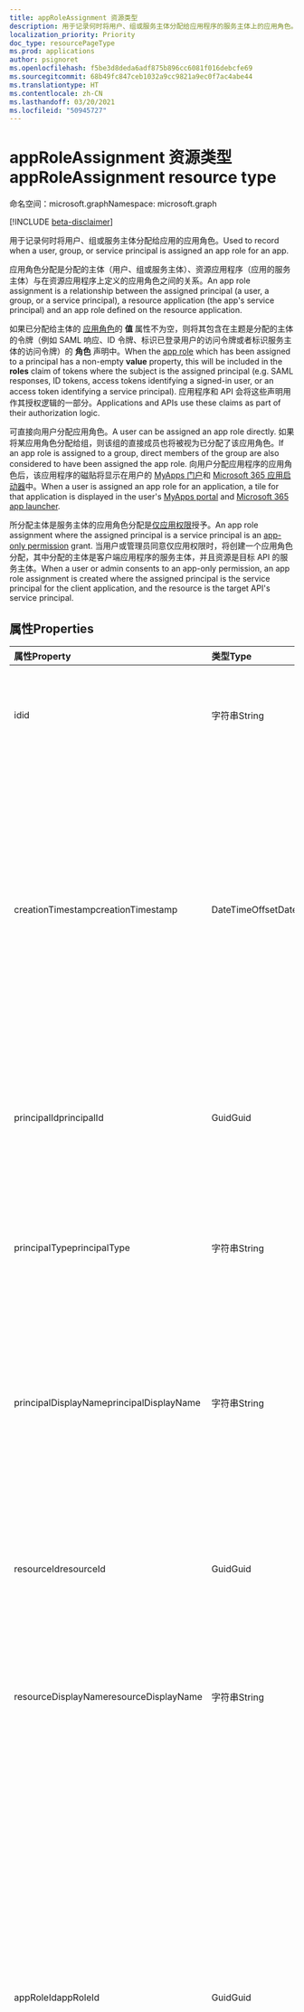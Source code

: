 ```yaml
---
title: appRoleAssignment 资源类型
description: 用于记录何时将用户、组或服务主体分配给应用程序的服务主体上的应用角色。 可创建、读取和删除应用角色分配。
localization_priority: Priority
doc_type: resourcePageType
ms.prod: applications
author: psignoret
ms.openlocfilehash: f5be3d8deda6adf875b896cc6081f016debcfe69
ms.sourcegitcommit: 68b49fc847ceb1032a9cc9821a9ec0f7ac4abe44
ms.translationtype: HT
ms.contentlocale: zh-CN
ms.lasthandoff: 03/20/2021
ms.locfileid: "50945727"
---
```

# <a name="approleassignment-resource-type"></a><span data-ttu-id="df3d5-104">appRoleAssignment 资源类型</span><span class="sxs-lookup"><span data-stu-id="df3d5-104">appRoleAssignment resource type</span></span>

<span data-ttu-id="df3d5-105">命名空间：microsoft.graph</span><span class="sxs-lookup"><span data-stu-id="df3d5-105">Namespace: microsoft.graph</span></span>

[!INCLUDE [beta-disclaimer](../../includes/beta-disclaimer.md)]

<span data-ttu-id="df3d5-106">用于记录何时将用户、组或服务主体分配给应用的应用角色。</span><span class="sxs-lookup"><span data-stu-id="df3d5-106">Used to record when a user, group, or service principal is assigned an app role for an app.</span></span>

<span data-ttu-id="df3d5-107">应用角色分配是分配的主体（用户、组或服务主体）、资源应用程序（应用的服务主体）与在资源应用程序上定义的应用角色之间的关系。</span><span class="sxs-lookup"><span data-stu-id="df3d5-107">An app role assignment is a relationship between the assigned principal (a user, a group, or a service principal), a resource application (the app's service principal) and an app role defined on the resource application.</span></span>

<span data-ttu-id="df3d5-108">如果已分配给主体的 [应用角色](approle.md)的 **值** 属性不为空，则将其包含在主题是分配的主体的令牌（例如 SAML 响应、ID 令牌、标识已登录用户的访问令牌或者标识服务主体的访问令牌）的 **角色** 声明中。</span><span class="sxs-lookup"><span data-stu-id="df3d5-108">When the [app role](approle.md) which has been assigned to a principal has a non-empty **value** property, this will be included in the **roles** claim of tokens where the subject is the  assigned principal (e.g. SAML responses, ID tokens, access tokens identifying a signed-in user, or an access token identifying a service principal).</span></span> <span data-ttu-id="df3d5-109">应用程序和 API 会将这些声明用作其授权逻辑的一部分。</span><span class="sxs-lookup"><span data-stu-id="df3d5-109">Applications and APIs use these claims as part of their authorization logic.</span></span>

<span data-ttu-id="df3d5-110">可直接向用户分配应用角色。</span><span class="sxs-lookup"><span data-stu-id="df3d5-110">A user can be assigned an app role directly.</span></span> <span data-ttu-id="df3d5-111">如果将某应用角色分配给组，则该组的直接成员也将被视为已分配了该应用角色。</span><span class="sxs-lookup"><span data-stu-id="df3d5-111">If an app role is assigned to a group, direct members of the group are also considered to have been assigned the app role.</span></span> <span data-ttu-id="df3d5-112">向用户分配应用程序的应用角色后，该应用程序的磁贴将显示在用户的 [MyApps 门户](/azure/active-directory/user-help/my-apps-portal-end-user-access)和 [Microsoft 365 应用启动器](https://support.office.com/article/meet-the-office-365-app-launcher-79f12104-6fed-442f-96a0-eb089a3f476a)中。</span><span class="sxs-lookup"><span data-stu-id="df3d5-112">When a user is assigned an app role for an application, a tile for that application is displayed in the user's [MyApps portal](/azure/active-directory/user-help/my-apps-portal-end-user-access) and [Microsoft 365 app launcher](https://support.office.com/article/meet-the-office-365-app-launcher-79f12104-6fed-442f-96a0-eb089a3f476a).</span></span>

<span data-ttu-id="df3d5-113">所分配主体是服务主体的应用角色分配是[仅应用权限](/azure/active-directory/develop/v2-permissions-and-consent#permission-types)授予。</span><span class="sxs-lookup"><span data-stu-id="df3d5-113">An app role assignment where the assigned principal is a service principal is an [app-only permission](/azure/active-directory/develop/v2-permissions-and-consent#permission-types) grant.</span></span> <span data-ttu-id="df3d5-114">当用户或管理员同意仅应用权限时，将创建一个应用角色分配，其中分配的主体是客户端应用程序的服务主体，并且资源是目标 API 的服务主体。</span><span class="sxs-lookup"><span data-stu-id="df3d5-114">When a user or admin consents to an app-only permission, an app role assignment is created where the assigned principal is the service principal for the client application, and the resource is the target API's service principal.</span></span>

## <a name="properties"></a><span data-ttu-id="df3d5-115">属性</span><span class="sxs-lookup"><span data-stu-id="df3d5-115">Properties</span></span>

| <span data-ttu-id="df3d5-116">属性</span><span class="sxs-lookup"><span data-stu-id="df3d5-116">Property</span></span> | <span data-ttu-id="df3d5-117">类型</span><span class="sxs-lookup"><span data-stu-id="df3d5-117">Type</span></span> | <span data-ttu-id="df3d5-118">说明</span><span class="sxs-lookup"><span data-stu-id="df3d5-118">Description</span></span> |
|:---------------|:--------|:----------|
| <span data-ttu-id="df3d5-119">id</span><span class="sxs-lookup"><span data-stu-id="df3d5-119">id</span></span> | <span data-ttu-id="df3d5-120">字符串</span><span class="sxs-lookup"><span data-stu-id="df3d5-120">String</span></span> | <span data-ttu-id="df3d5-121">**appRoleAssignment** 键的唯一标识符。</span><span class="sxs-lookup"><span data-stu-id="df3d5-121">A unique identifier for the **appRoleAssignment** Key.</span></span> <span data-ttu-id="df3d5-122">不可为空。</span><span class="sxs-lookup"><span data-stu-id="df3d5-122">Not nullable.</span></span> <span data-ttu-id="df3d5-123">只读。</span><span class="sxs-lookup"><span data-stu-id="df3d5-123">Read-only.</span></span> |
| <span data-ttu-id="df3d5-124">creationTimestamp</span><span class="sxs-lookup"><span data-stu-id="df3d5-124">creationTimestamp</span></span> | <span data-ttu-id="df3d5-125">DateTimeOffset</span><span class="sxs-lookup"><span data-stu-id="df3d5-125">DateTimeOffset</span></span> | <span data-ttu-id="df3d5-126">创建应用角色分配的时间。时间戳类型表示使用 ISO 8601 格式的日期和时间信息，并且始终处于 UTC 时间。</span><span class="sxs-lookup"><span data-stu-id="df3d5-126">The time when the app role assignment was created.The Timestamp type represents date and time information using ISO 8601 format and is always in UTC time.</span></span> <span data-ttu-id="df3d5-127">例如，2014 年 1 月 1 日午夜 UTC 为 `2014-01-01T00:00:00Z`。</span><span class="sxs-lookup"><span data-stu-id="df3d5-127">For example, midnight UTC on Jan 1, 2014 is `2014-01-01T00:00:00Z`.</span></span> <span data-ttu-id="df3d5-128">只读。</span><span class="sxs-lookup"><span data-stu-id="df3d5-128">Read-only.</span></span> |
| <span data-ttu-id="df3d5-129">principalId</span><span class="sxs-lookup"><span data-stu-id="df3d5-129">principalId</span></span> | <span data-ttu-id="df3d5-130">Guid</span><span class="sxs-lookup"><span data-stu-id="df3d5-130">Guid</span></span> | <span data-ttu-id="df3d5-131">被授予应用角色的 [用户](user.md)、[组](group.md)或 [服务主体](serviceprincipal.md)的唯一标识符 (**id**)。</span><span class="sxs-lookup"><span data-stu-id="df3d5-131">The unique identifier (**id**) for the [user](user.md), [group](group.md) or [service principal](serviceprincipal.md) being granted the app role.</span></span> <span data-ttu-id="df3d5-132">创建时为必需项。</span><span class="sxs-lookup"><span data-stu-id="df3d5-132">Required on create.</span></span>  |
| <span data-ttu-id="df3d5-133">principalType</span><span class="sxs-lookup"><span data-stu-id="df3d5-133">principalType</span></span> | <span data-ttu-id="df3d5-134">字符串</span><span class="sxs-lookup"><span data-stu-id="df3d5-134">String</span></span> | <span data-ttu-id="df3d5-135">已分配的主体的类型。</span><span class="sxs-lookup"><span data-stu-id="df3d5-135">The type of the assigned principal.</span></span> <span data-ttu-id="df3d5-136">这可以是 `User`、 `Group` 或 `ServicePrincipal`。</span><span class="sxs-lookup"><span data-stu-id="df3d5-136">This can either be `User`, `Group` or `ServicePrincipal`.</span></span> <span data-ttu-id="df3d5-137">只读。</span><span class="sxs-lookup"><span data-stu-id="df3d5-137">Read-only.</span></span> |
| <span data-ttu-id="df3d5-138">principalDisplayName</span><span class="sxs-lookup"><span data-stu-id="df3d5-138">principalDisplayName</span></span> | <span data-ttu-id="df3d5-139">字符串</span><span class="sxs-lookup"><span data-stu-id="df3d5-139">String</span></span> |<span data-ttu-id="df3d5-140">已被授予应用角色分配的用户、组或服务主体的显示名称。</span><span class="sxs-lookup"><span data-stu-id="df3d5-140">The display name of the user, group, or service principal that was granted the app role assignment.</span></span> <span data-ttu-id="df3d5-141">只读。</span><span class="sxs-lookup"><span data-stu-id="df3d5-141">Read-only.</span></span> <span data-ttu-id="df3d5-142">支持 `$filter`（`eq` 和 `startswith`）。</span><span class="sxs-lookup"><span data-stu-id="df3d5-142">Supports `$filter` (`eq` and `startswith`).</span></span> |
| <span data-ttu-id="df3d5-143">resourceId</span><span class="sxs-lookup"><span data-stu-id="df3d5-143">resourceId</span></span> | <span data-ttu-id="df3d5-144">Guid</span><span class="sxs-lookup"><span data-stu-id="df3d5-144">Guid</span></span> |<span data-ttu-id="df3d5-145">已为其分配的资源 [服务主体](serviceprincipal.md)的唯一标识符 (**id**)。</span><span class="sxs-lookup"><span data-stu-id="df3d5-145">The unique identifier (**id**) for the resource [service principal](serviceprincipal.md) for which the assignment is made.</span></span> <span data-ttu-id="df3d5-146">创建时为必需项。</span><span class="sxs-lookup"><span data-stu-id="df3d5-146">Required on create.</span></span> <span data-ttu-id="df3d5-147">支持 `$filter`（仅 `eq`）。</span><span class="sxs-lookup"><span data-stu-id="df3d5-147">Supports `$filter` (`eq` only).</span></span> |
| <span data-ttu-id="df3d5-148">resourceDisplayName</span><span class="sxs-lookup"><span data-stu-id="df3d5-148">resourceDisplayName</span></span> | <span data-ttu-id="df3d5-149">字符串</span><span class="sxs-lookup"><span data-stu-id="df3d5-149">String</span></span> | <span data-ttu-id="df3d5-150">已为其分配的资源应用的服务主体的显示名称。</span><span class="sxs-lookup"><span data-stu-id="df3d5-150">The display name of the resource app's service principal to which the assignment is made.</span></span>  |
| <span data-ttu-id="df3d5-151">appRoleId</span><span class="sxs-lookup"><span data-stu-id="df3d5-151">appRoleId</span></span> | <span data-ttu-id="df3d5-152">Guid</span><span class="sxs-lookup"><span data-stu-id="df3d5-152">Guid</span></span> | <span data-ttu-id="df3d5-153">分配给主体的 [应用角色](approle.md)的标识符 (**id**)。</span><span class="sxs-lookup"><span data-stu-id="df3d5-153">The identifier (**id**) for the [app role](approle.md) which is assigned to the principal.</span></span> <span data-ttu-id="df3d5-154">必须在资源应用程序的服务主体 (**resourceId**) 上的 **appRoles** 属性中公开此应用角色。</span><span class="sxs-lookup"><span data-stu-id="df3d5-154">This app role must be exposed in the **appRoles** property on the resource application's service principal (**resourceId**).</span></span> <span data-ttu-id="df3d5-155">如果资源应用程序尚未声明任何应用角色，则可以指定默认应用角色 ID `00000000-0000-0000-0000-000000000000`，以表示将主体分配给资源应用，但没有任何特定应用角色。</span><span class="sxs-lookup"><span data-stu-id="df3d5-155">If the resource application has not declared any app roles, a default app role ID of `00000000-0000-0000-0000-000000000000` can be specified to signal that the principal is assigned to the resource app without any specific app roles.</span></span> <span data-ttu-id="df3d5-156">创建时为必需项。</span><span class="sxs-lookup"><span data-stu-id="df3d5-156">Required on create.</span></span> |

## <a name="json-representation"></a><span data-ttu-id="df3d5-157">JSON 表示形式</span><span class="sxs-lookup"><span data-stu-id="df3d5-157">JSON representation</span></span>

<span data-ttu-id="df3d5-158">下面是资源的 JSON 表示形式。</span><span class="sxs-lookup"><span data-stu-id="df3d5-158">Here is a JSON representation of the resource</span></span>

<!-- {
  "blockType": "resource",
  "optionalProperties": [

  ],
  "@odata.type": "microsoft.graph.appRoleAssignment"
}-->

```json
{
  "id": "string",
  "creationTimestamp": "String (timestamp)",
  "principalDisplayName": "string",
  "principalId": "guid",
  "principalType": "string",
  "resourceDisplayName": "string",
  "resourceId": "guid",
  "appRoleId": "guid"
}
```

<!-- uuid: 8fcb5dbc-d5aa-4681-8e31-b001d5168d79
2015-10-25 14:57:30 UTC -->
<!--
{
  "type": "#page.annotation",
  "description": "appRoleAssignment resource",
  "keywords": "",
  "section": "documentation",
  "tocPath": "",
  "suppressions": []
}
-->
